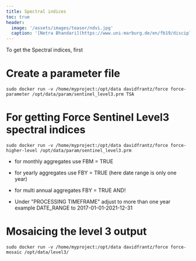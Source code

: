 ```yaml
---
title: Spectral indices
toc: true
header:
  image: '/assets/images/teaser/ndvi.jpg'
  caption: '[Netra Bhandari](https://www.uni-marburg.de/en/fb19/disciplines/physisch/environmentalinformatics){:target="_blank"}'
---
```


To get the Spectral indices, first 

# Create a parameter file
```
sudo docker run -v /home/myproject:/opt/data davidfrantz/force force-parameter /opt/data/param/sentinel_level3.prm TSA
```

# For getting Force Sentinel Level3 spectral indices

```
sudo docker run -v /home/myproject:/opt/data davidfrantz/force force-higher-level /opt/data/param/sentinel_level3.prm
```

* for monthly aggregates use FBM = TRUE 

* for yearly aggregates use FBY = TRUE (here date range is only one year)

* for multi annual aggregates FBY = TRUE AND!
* Under "PROCESSING TIMEFRAME" adjust to more than one year example DATE_RANGE to 2017-01-01-2021-12-31 

# Mosaicing the level 3 output

```
sudo docker run -v /home/myproject:/opt/data davidfrantz/force force-mosaic /opt/data/level3/
```
